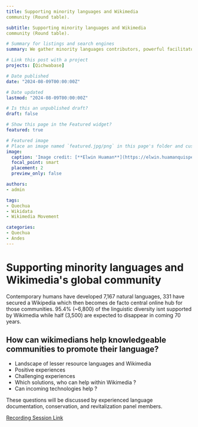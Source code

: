 ```yaml
---
title: Supporting minority languages and Wikimedia
community (Round table).

subtitle: Supporting minority languages and Wikimedia
community (Round table).

# Summary for listings and search engines
summary: We gather minority languages contributors, powerful facilitators and interested publics to exchanges experiences to understand minority languages.

# Link this post with a project
projects: [Qichwabase]

# Date published
date: "2024-08-09T00:00:00Z"

# Date updated
lastmod: "2024-08-09T00:00:00Z"

# Is this an unpublished draft?
draft: false

# Show this page in the Featured widget?
featured: true

# Featured image
# Place an image named `featured.jpg/png` in this page's folder and customize its options here.
image:
  caption: 'Image credit: [**Elwin Huaman**](https://elwin.huamanquispe.com/)'
  focal_point: smart
  placement: 2
  preview_only: false

authors:
- admin

tags:
- Quechua
- Wikidata
- Wikimedia Movement

categories:
- Quechua
- Andes
---
```


<!--more-->
# Supporting minority languages and Wikimedia's global community
Contemporary humans have developed 7,167 natural languages, 331 have secured a Wikipedia which then becomes de facto central online hub for those communities. 95.4% (~6,800) of the linguistic diversity isnt supported by Wikimedia while half (3,500) are expected to disappear in coming 70 years.

## How can wikimedians help knowledgeable communities to promote their language?
- Landscape of lesser resource languages and Wikimedia
- Positive experiences
- Challenging experiences
- Which solutions, who can help within Wikimedia ?
- Can incoming technologies help ?

These questions will be discussed by experienced language documentation, conservation, and revitalization panel members.

[Recording Session Link](https://wikimania.eventyay.com/2024/talk/Y9NL9N/)